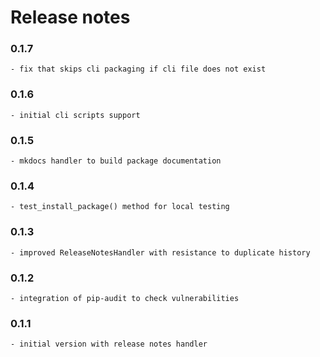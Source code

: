 # Release notes


### 0.1.7

    - fix that skips cli packaging if cli file does not exist

### 0.1.6

    - initial cli scripts support

### 0.1.5

    - mkdocs handler to build package documentation

### 0.1.4

    - test_install_package() method for local testing

### 0.1.3

    - improved ReleaseNotesHandler with resistance to duplicate history

### 0.1.2

    - integration of pip-audit to check vulnerabilities

### 0.1.1

    - initial version with release notes handler
